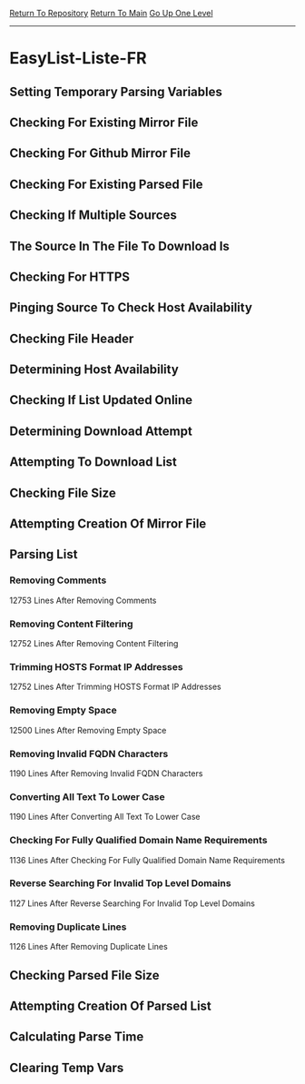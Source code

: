 [Return To Repository](https://github.com/deathbybandaid/piholeparser/)
[Return To Main](https://github.com/deathbybandaid/piholeparser/blob/master/RecentRunLogs/Mainlog.md)
[Go Up One Level](https://github.com/deathbybandaid/piholeparser/blob/master/RecentRunLogs/TopLevelScripts/30-Processing-Blacklists.md)
____________________________________
# EasyList-Liste-FR
## Setting Temporary Parsing Variables
## Checking For Existing Mirror File
## Checking For Github Mirror File
## Checking For Existing Parsed File
## Checking If Multiple Sources
## The Source In The File To Download Is
## Checking For HTTPS
## Pinging Source To Check Host Availability
## Checking File Header
## Determining Host Availability
## Checking If List Updated Online
## Determining Download Attempt
## Attempting To Download List
## Checking File Size
## Attempting Creation Of Mirror File
## Parsing List
### Removing Comments
12753 Lines After Removing Comments
### Removing Content Filtering
12752 Lines After Removing Content Filtering
### Trimming HOSTS Format IP Addresses
12752 Lines After Trimming HOSTS Format IP Addresses
### Removing Empty Space
12500 Lines After Removing Empty Space
### Removing Invalid FQDN Characters
1190 Lines After Removing Invalid FQDN Characters
### Converting All Text To Lower Case
1190 Lines After Converting All Text To Lower Case
### Checking For Fully Qualified Domain Name Requirements
1136 Lines After Checking For Fully Qualified Domain Name Requirements
### Reverse Searching For Invalid Top Level Domains
1127 Lines After Reverse Searching For Invalid Top Level Domains
### Removing Duplicate Lines
1126 Lines After Removing Duplicate Lines
## Checking Parsed File Size
## Attempting Creation Of Parsed List
## Calculating Parse Time
## Clearing Temp Vars
